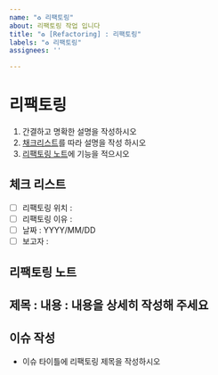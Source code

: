 ```yaml
---
name: "♻️ 리팩토링"
about: 리팩토링 작업 입니다
title: "♻️ [Refactoring] : 리팩토링"
labels: "♻️ 리팩토링"
assignees: ''

---
```


#  리팩토링
1. 간결하고 명확한 설명을 작성하시오
2. [채크리스트](#체크-리스트)를 따라 설명을 작성 하시오
3. [리팩토링 노트](#리팩토링-노트)에 기능을 적으시오

## 체크 리스트
- [ ] 리팩토링 위치 : 
- [ ] 리팩토링 이유 : 
- [ ] 날짜 :  YYYY/MM/DD
- [ ] 보고자 : 

## 리팩토링 노트
제목 : 
내용 :
  내용을 상세히 작성해 주세요
---

## 이슈 작성
- 이슈 타이틀에 리팩토링 제목을 작성하시오
